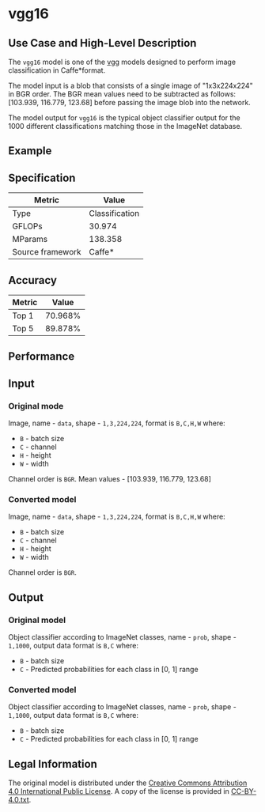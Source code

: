# vgg16

## Use Case and High-Level Description

The `vgg16` model is one of the [vgg](https://arxiv.org/abs/1409.1556) models designed to perform image classification in Caffe\*format.

The model input is a blob that consists of a single image of "1x3x224x224" in BGR order. The BGR mean values need to be subtracted as follows: [103.939, 116.779, 123.68] before passing the image blob into the network.

The model output for `vgg16` is the typical object classifier output for the 1000 different classifications matching those in the ImageNet database.

## Example

## Specification

| Metric            | Value         |
|-------------------|---------------|
| Type              | Classification|
| GFLOPs            | 30.974        |
| MParams           | 138.358       |
| Source framework  | Caffe\*        |

## Accuracy

| Metric | Value |
| ------ | ----- |
| Top 1  | 70.968%|
| Top 5  | 89.878%|

## Performance

## Input

### Original mode

Image, name - `data`,  shape - `1,3,224,224`, format is `B,C,H,W` where:

- `B` - batch size
- `C` - channel
- `H` - height
- `W` - width

Channel order is `BGR`.
Mean values - [103.939, 116.779, 123.68]

### Converted model

Image, name - `data`, shape - `1,3,224,224`, format is `B,C,H,W` where:

- `B` - batch size
- `C` - channel
- `H` - height
- `W` - width

Channel order is `BGR`.

## Output

### Original model

Object classifier according to ImageNet classes, name - `prob`, shape - `1,1000`, output data format is `B,C` where:

- `B` - batch size
- `C` - Predicted probabilities for each class in  [0, 1] range

### Converted model

Object classifier according to ImageNet classes, name - `prob`, shape - `1,1000`, output data format is `B,C` where:

- `B` - batch size
- `C` - Predicted probabilities for each class in  [0, 1] range

## Legal Information

The original model is distributed under the
[Creative Commons Attribution 4.0 International Public License](https://creativecommons.org/licenses/by/4.0/legalcode.txt).
A copy of the license is provided in [CC-BY-4.0.txt](../licenses/CC-BY-4.0.txt).
